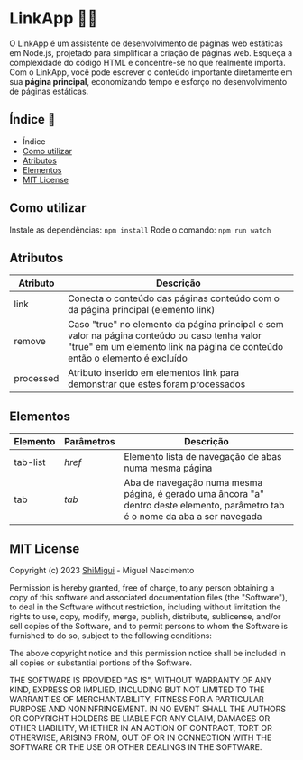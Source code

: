 # LinkApp 👨‍💻

 O LinkApp é um assistente de desenvolvimento de páginas web estáticas em Node.js, projetado para simplificar a criação de páginas web. Esqueça a complexidade do código HTML e concentre-se no que realmente importa. Com o LinkApp, você pode escrever o conteúdo importante diretamente em sua **página principal**, economizando tempo e esforço no desenvolvimento de páginas estáticas.

## Índice 📝

- Índice
- [Como utilizar](#como-utilizar)
- [Atributos](#atributos)
- [Elementos](#elementos)
- [MIT License](#mit-license)

## Como utilizar

 Instale as dependências:
 ``` npm install ```
 Rode o comando:
 ``` npm run watch ```

## Atributos

 | Atributo | Descrição |
 | -------- | --------- |
 | link | Conecta o conteúdo das páginas conteúdo com o da página principal (elemento link) |
 | remove | Caso "true" no elemento da página principal e sem valor na página conteúdo ou caso tenha valor "true" em um elemento link na página de conteúdo então o elemento é excluído |
 | processed | Atributo inserido em elementos link para demonstrar que estes foram processados |

## Elementos

 | Elemento | Parâmetros | Descrição |
 | -------- | ---------- | --------- |
 | tab-list | *href* | Elemento lista de navegação de abas numa mesma página |
 | tab | *tab* | Aba de navegação numa mesma página, é gerado uma âncora "a" dentro deste elemento, parâmetro tab é o nome da aba a ser navegada |

## MIT License

Copyright (c) 2023 [ShiMigui](https://github.com/ShiMigui) - Miguel Nascimento

Permission is hereby granted, free of charge, to any person obtaining a copy
of this software and associated documentation files (the "Software"), to deal
in the Software without restriction, including without limitation the rights
to use, copy, modify, merge, publish, distribute, sublicense, and/or sell
copies of the Software, and to permit persons to whom the Software is
furnished to do so, subject to the following conditions:

The above copyright notice and this permission notice shall be included in all
copies or substantial portions of the Software.

THE SOFTWARE IS PROVIDED "AS IS", WITHOUT WARRANTY OF ANY KIND, EXPRESS OR
IMPLIED, INCLUDING BUT NOT LIMITED TO THE WARRANTIES OF MERCHANTABILITY,
FITNESS FOR A PARTICULAR PURPOSE AND NONINFRINGEMENT. IN NO EVENT SHALL THE
AUTHORS OR COPYRIGHT HOLDERS BE LIABLE FOR ANY CLAIM, DAMAGES OR OTHER
LIABILITY, WHETHER IN AN ACTION OF CONTRACT, TORT OR OTHERWISE, ARISING FROM,
OUT OF OR IN CONNECTION WITH THE SOFTWARE OR THE USE OR OTHER DEALINGS IN THE
SOFTWARE.
